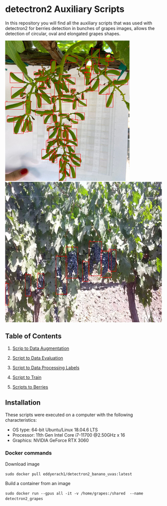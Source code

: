 # detectron2 Auxiliary Scripts

In this repository you will find all the auxiliary  scripts that was used with detectron2  for berries detection in bunches of grapes images, allows the detection of circular, oval and elongated grapes shapes.

<p float="middle" >
  <img src="https://github.com/frankh077/detectron2_aux_scripts/blob/main/pictures/berries_alarg.jpg"  width="400" height="450"/>
   <img src="https://github.com/frankh077/detectron2_aux_scripts/blob/main/pictures/bunch.jpg" width="550" height="450"/>

</p>


## Table of Contents

1. [Scrip to Data Augmentation](https://github.com/frankh077/detectron2_aux_scripts/tree/main/Script%20to%20Data%20Augmentation)
2. [Script to Data Evaluation](https://github.com/frankh077/detectron2_aux_scripts/tree/main/Script%20to%20Evaluation)
3. [Script to Data Processing Labels](https://github.com/frankh077/detectron2_aux_scripts/tree/main/Script%20to%20Processing%20Labels)
4. [Script to Train](https://github.com/frankh077/detectron2_aux_scripts/tree/main/Script%20to%20Train)

5. [Scripts to Berries](https://github.com/frankh077/detectron2_aux_scripts/tree/main/Scripts%20to%20Berries)

## Installation

These scripts were executed on a computer with the following characteristics:

- OS type: 64-bit Ubuntu/Linux 18.04.6 LTS
- Processor: 11th Gen Intel Core i7-11700 @2.50GHz x 16
- Graphics: NVIDIA GeForce RTX 3060

### Docker commands

Download image

`sudo docker pull eddyerach1/detectron2_banano_uvas:latest`

Build a container from an image

`sudo docker run --gpus all -it -v /home/grapes:/shared  --name detectron2_grapes`
